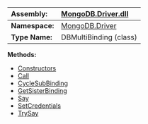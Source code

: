 | **Assembly:** | [MongoDB.Driver.dll](MongoDB_Driver.md) |
|:--------------|:----------------------------------------|
| **Namespace:** | [MongoDB.Driver](N_MongoDB_Driver.md)   |
| **Type Name:** | DBMultiBinding (class)                  |

**Methods:**
  * [Constructors](#Constructors.md)
  * [Call](#Call.md)
  * [CycleSubBinding](#CycleSubBinding.md)
  * [GetSisterBinding](#GetSisterBinding.md)
  * [Say](#Say.md)
  * [SetCredentials](#SetCredentials.md)
  * [TrySay](#TrySay.md)
